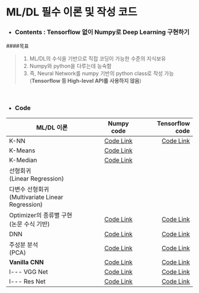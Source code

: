# ML/DL 필수 이론 및 작성 코드


- ### Contents : Tensorflow 없이 Numpy로 Deep Learning 구현하기<br>
####목표
>1. ML/DL의 수식을 기반으로 직접 코딩이 가능한 수준의 지식보유 <br>
>2. Numpy와 python을 다루는데 능숙함 <br>
>3. 즉, Neural Network를 numpy 기반의 python class로 작성 가능<br> 
    (**Tensorflow 등 High-level API를 사용하지 않음**)

<br>

- ### Code<br>

| ML/DL 이론 | Numpy code | Tensorflow code |
|---|:---:|---:|
| K-NN | [Code Link](https://github.com/Deepstroy/resume/blob/master/Machine%20Learning%20Algorithm%20(KNN%2C%20Kmeans%2C%20DNN%2C%20CNN%2C%20RNN%2C%20etc...)/K-NN/KNN_numpy.ipynb) | [Code Link]() |
| K-Means | [Code Link](https://google.com) |  |
| K-Median | [Code Link](https://google.com) |  |
| 선형회귀<br>(Linear Regression) |   |   |
| 다변수 선형회귀<br>(Multivariate Linear Regression) |  |  |
| Optimizer의 종류별 구현<br> (논문 수식 기반)| [Code Link](https://google.com)  | [Code Link](https://google.com)  |
| DNN | [Code Link](https://google.com) | [Code Link](https://google.com) |
| 주성분 분석<br>(PCA) | [Code Link](https://google.com) | [Code Link](https://google.com) |
| __Vanilla CNN__ | [Code Link](https://google.com) | [Code Link](https://google.com) |
| l--- VGG Net | [Code Link](https://google.com) | [Code Link](https://google.com) |
| l--- Res Net | [Code Link](https://google.com) | [Code Link](https://google.com) |
